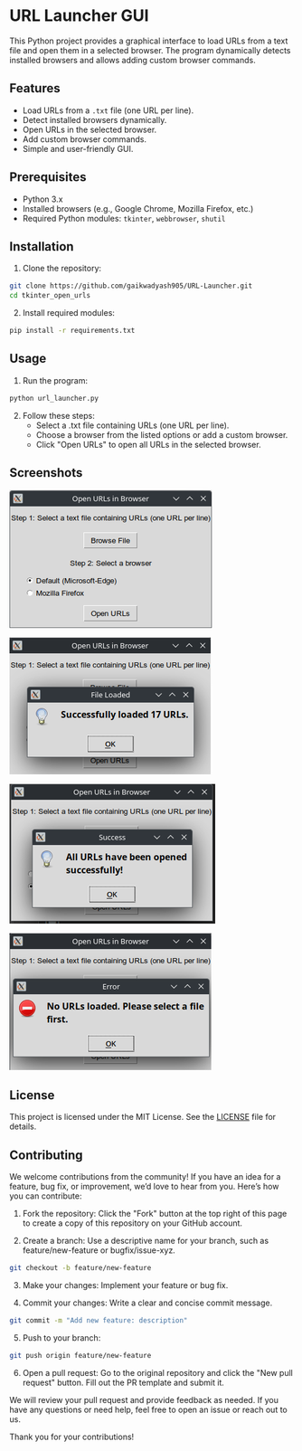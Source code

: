 # URL Launcher GUI

This Python project provides a graphical interface to load URLs from a text file and open them in a selected browser. The program dynamically detects installed browsers and allows adding custom browser commands.

## Features
- Load URLs from a `.txt` file (one URL per line).
- Detect installed browsers dynamically.
- Open URLs in the selected browser.
- Add custom browser commands.
- Simple and user-friendly GUI.

## Prerequisites
- Python 3.x
- Installed browsers (e.g., Google Chrome, Mozilla Firefox, etc.)
- Required Python modules: `tkinter`, `webbrowser`, `shutil`

## Installation
1. Clone the repository:
  ```bash
  git clone https://github.com/gaikwadyash905/URL-Launcher.git
  cd tkinter_open_urls
  ```
2. Install required modules:
  ```bash
  pip install -r requirements.txt
  ```

## Usage
1. Run the program:
  ```bash
  python url_launcher.py
  ```

2. Follow these steps:
   - Select a .txt file containing URLs (one URL per line).
   - Choose a browser from the listed options or add a custom browser.
   - Click "Open URLs" to open all URLs in the selected browser.

## Screenshots
![Image 1](screenshots/url_launcher.png "URL Launcher")

![Image 2](screenshots/url_launcher_file_loaded_msg.png "URL Launcher file loaded message")

![Image 3](screenshots/url_launcher_success_msg.png "URL Launcher - All URLs opened message")

![Image 3](screenshots/url_launcher_no_file_error_msg.png "URL Launcher - No file opened message")

## License
This project is licensed under the MIT License. See the [LICENSE](LICENSE "Licence file") file for details.


## Contributing
We welcome contributions from the community! If you have an idea for a feature, bug fix, or improvement, we’d love to hear from you. Here’s how you can contribute:

1. Fork the repository: Click the "Fork" button at the top right of this page to create a copy of this repository on your GitHub account.

2. Create a branch: Use a descriptive name for your branch, such as feature/new-feature or bugfix/issue-xyz.

```bash
git checkout -b feature/new-feature
```
3. Make your changes: Implement your feature or bug fix.

4. Commit your changes: Write a clear and concise commit message.
```bash
git commit -m "Add new feature: description"
```

5. Push to your branch:
```bash
git push origin feature/new-feature
```

6. Open a pull request: Go to the original repository and click the "New pull request" button. Fill out the PR template and submit it.

We will review your pull request and provide feedback as needed. If you have any questions or need help, feel free to open an issue or reach out to us.

Thank you for your contributions!
